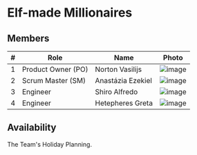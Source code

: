 # Elf-made Millionaires

## Members

| # | Role | Name | Photo |
| -- | -- | -- | -- |
| 1 | Product Owner (PO) | Norton Vasilijs | ![image](https://randomuser.me/api/portraits/men/70.jpg) |
| 2 | Scrum Master (SM) | Anastázia Ezekiel | ![image](https://randomuser.me/api/portraits/women/63.jpg) |
| 3 | Engineer | Shiro Alfredo | ![image](https://randomuser.me/api/portraits/men/40.jpg) |
| 4 | Engineer | Hetepheres Greta | ![image](https://randomuser.me/api/portraits/women/76.jpg) |

## Availability

The Team's Holiday Planning.
